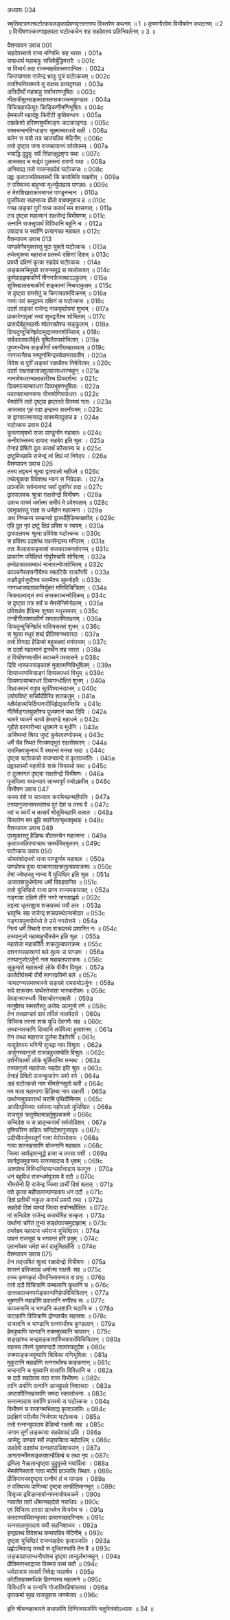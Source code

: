 अध्यायः 034

स्मृतिमात्रागतघटोत्कचलङ्काप्रेषणवृत्तान्तस्य विस्तरेण कथनम् ॥ 1 ॥ कृष्णगौरवेण विभीषणेन करदानम् ॥ 2 ॥ विभीषणात्करणाहृतवता घटोत्कचेन सह सहदेवस्य प्रतिनिवर्तनम् ॥ 3 ॥
	
वैशम्पायन उवाच 	001  
सहदेवस्ततो राजा मन्त्रिभिः सह भारत ।	001a  
सम्प्रधार्य महाबाहुः सचिवैर्बुद्धिमत्तरैः ॥	001c  
स विचार्य तदा राजन्सहदेवस्त्वरान्वितः ।	002a  
चिन्तयामास राजेन्द्र भ्रातुः पुत्रं घटोत्कचम् ॥	002c  
ततश्चिन्तितमात्रे तु राक्षसः प्रत्यदृश्यत ।	003a  
अतिदीर्घो महाबाहु सर्वाभरणभूषितः ॥	003c  
नीलजीमूतसङ्काशस्तप्तकाञ्चनकुण्डलः ।	004a  
विचित्रहारकेयूरः किङ्किणीमणिभूषितः ॥	004c  
हेममाली महादंष्ट्रः किरीटी कुक्षिबन्धनः ।	005a  
ताम्रकेशो हरिश्मश्रुर्भीमाङ्गः कटकाङ्गदः ॥	005c  
रक्तचन्दनदिग्धाङ्गः सूक्ष्माम्बरधरो बली ।	006a  
बलेन स ययौ तत्र चालयन्निव मेदिनीम् ॥	006c  
ततो दृष्ट्वा जना राजन्नायान्तं पर्वतोपमम् ।	007a  
भयाद्धि दुद्रुवुः सर्वे सिंहात्क्षुद्रमृगा यथा ॥	007c  
आससाद च माद्रेयं पुलस्त्यं रावणो यथा ।	008a  
अभिवाद्य ततो राजन्सहदेवं घटोत्कचः ॥	008c  
प्रह्वः कृताञ्जलिस्तस्थौ किं कार्यमिति चाब्रवीत् ।	009a  
तं परिष्वज्य बाहुभ्यां मूर्ध्न्युपाघ्राय पाण्डवः ॥	009c  
तं मेरुशिखराकारमागतं पाण्डुनन्दनः ।	010a  
पूजयित्वा सहामात्यः प्रीतो वाक्यमुवाच ह ॥	010c  
गच्छ लङ्कां पुरीं वत्स करार्थं मम शासनात् ।	011a  
तत्र दृष्ट्वा महात्मानं राक्षसेन्द्रं बिभीषणम् ॥	011c  
रत्नानि राजसूयार्थं विविधानि बहूनि च ।	012a  
उपादाय च सर्वाणि प्रत्यागच्छ महाबल ॥	012c  
वैशम्पायन उवाच 	013  
पाण्डवेनैवमुक्तस्तु मुदा युक्तो घटोत्कचः ।	013a  
तथेत्युक्त्वा महाराज प्रतस्थे दक्षिणां दिशम् ॥	013c  
प्रययौ दक्षिणं कृत्वा सहदेवं घटोत्कचः ।	014a  
लङ्कामभिमुखो राजन्समुद्रं स व्यलोकयत् ॥	014c  
कूर्मग्राहझषाकीर्णं मीननक्रैस्तथाऽऽकुलम् ।	015a  
शुक्तिव्रातसमाकीर्णं शङ्कानां निचयाकुलम् ॥	015c  
स दृष्ट्वा रामसेतुं च चिन्तयन्रामविक्रमम् ॥	016a  
गत्वा पारं समुद्रस्य दक्षिणं स घटोत्कचः ॥	016c  
ददर्श लङ्कां राजेन्द्र नाकपृष्ठोपमां शुभाम् ।	017a  
प्राकारेणावृतां रम्यां शुभद्वारैश्च शोभिताम् ॥	017c  
प्रासादैर्बहुसाहस्रैः श्वेतरक्तैश्च सङ्कुलाम् ।	018a  
दिव्यदुन्दुभिनिर्ह्रादामुद्यानवनशोभिताम् ॥	018c  
सर्वकालफलैर्वृक्षैः पुष्पितैरुपशोभिताम् ।	019a  
पुष्पगन्धैश्च सङ्कीर्णां रमणीयमहारथाम् ॥	019c  
नानारत्नैश्च सम्पूर्णामिन्द्रस्येवामरावतीम् ।	020a  
विवेश स पुरीं लङ्कां राक्षसैश्च निषेविताम् ॥	020c  
ददर्श राक्षसव्राताञ्शूलप्रासाधरान्बहून् ॥	021a  
नानावेषधरान्दक्षान्नारीश्च प्रियदर्शनाः ॥	021c  
दिव्यमाल्याम्बरधरा दिव्यभूषणभूषिताः ।	022a  
मदरक्तान्तनयनाः पीनश्रोणिपयोधराः ॥	022c  
भैमसेनिं ततो दृष्ट्वा हृष्टास्ते विस्मयं गताः ।	023a  
आससाद गृहं राज्ञ इन्द्रस्य सदनोपमम् ॥	023c  
स द्वारपालमासाद्य वाक्यमेतदुवाच ह ।	024a  
घटोत्कच उवाच 	024  
कुरूणामृषभो राजा पाण्डुर्नाम महाबलः ॥	024c  
कनीयांस्तस्य दायादः सहदेव इति श्रुतः ।	025a  
तेनाहं प्रेषितो दूतः करार्थं कौरवस्य च ॥	025c  
द्रष्टुमिच्छामि राजेन्द्रं त्वं क्षिप्रं मां निवेदय ।	026a  
वैशम्पायन उवाच 	026  
तस्य तद्वचनं श्रुत्वा द्वारपालो महीपते ॥	026c  
तथेत्युक्त्वा विवेशाथ भवनं स निवेदकः ।	027a  
प्राञ्जलिः सर्वमाचष्ट सर्वां दूतगिरं तदा ॥	027c  
द्वारपालवचः श्रुत्वा राक्षसेन्द्रो विभीषणः ।	028a  
उवाच वाक्यं धर्मात्मा समीपं मे प्रवेश्यताम् ॥	028c  
एवमुक्तस्तु राज्ञा स धर्मज्ञेन महात्मना ।	029a  
अथ निष्क्रम्य सम्भ्रान्तो द्वार्स्थोहैडिम्बमब्रवीत् ॥	029c  
एहि दूत नृपं द्रष्टुं क्षिप्रं प्रविश च स्वयम् ।	030a  
द्वारपालवचः श्रुत्वा प्रविवेश घटोत्कचः ॥	030c  
स प्रविश्य ददर्शाथ राक्षसेन्द्रस्य मन्दिरम् ।	031a  
ततः कैलाससङ्काशं तप्तकाञ्चनतोरणम् ॥	031c  
प्राकारेण परिक्षिप्तं गोपुरैश्चापि शोभितम् ।	032a  
हर्म्यप्रासादसम्बाधं नानारत्नोपशोभितम् ॥	032c  
काञ्चनैस्तापनीयैश्च स्फाटिकै राजतैरपि ।	033a  
वज्रवैडूर्यजुष्टैश्च स्तम्भैश्च सुमनोहरैः ॥	033c  
नानाध्वजपताकाभिर्युक्तं मणिविचित्रितम् ।	034a  
चित्रमाल्यावृतं रम्यं तप्तकाञ्चनवेदिकम् ॥	034c  
स दृष्ट्वा तत्र सर्वं च भैमसेनिर्मनोहरम् ।	035a  
प्रविशन्नेव हैडिम्बः शुश्राव मधुरस्वरम् ॥	035c  
तन्त्रीगीतसमाकीर्णं समतालमिताक्षरम् ।	036a  
दिव्यदुन्दुभिनिर्ह्रादं वादित्रसततं शुभम् ॥	036c  
स श्रुत्वा मधुरं शब्दं प्रीतिमानभवत्तदा ।	037a  
ततो विगाह्य हैडिम्बो बहुकक्ष्यां मनोरमाम् ॥	037c  
स ददर्श महात्मानं द्वार्स्थेन सह भारत ।	038a  
तं विभीषणमासीनं काञ्चने परमासने ॥	038c  
दिवि भास्करसङ्काशं मुक्तामणिविभूषितम् ।	039a  
दिव्याभरणचित्राङ्गं दिव्यरूपधरं विभुम् ॥	039c  
दिव्यमाल्याम्बरधरं दिव्यगन्धोक्षितं शुभम् ।	040a  
विभ्राजमानं वपुषा सूर्यवैश्वानरप्रभम् ॥	040c  
उपोपविष्टं सचिवैर्देवैरिव शतक्रतुम् ।	041a  
यक्षैर्महात्मभिर्दिव्यनारीभिर्हृद्यकान्तिभिः ॥	041c  
गीतैर्मङ्गलयुक्तैश्च पूज्यमानं यथा दिवि ।	042a  
चामरे व्यजने चाग्र्ये हेमदण्डे महाधने ॥	042c  
गृहीते वरनारीभ्यां धूयमाने च मूर्धनि ।	043a  
अर्चिष्मन्तं श्रिया जुष्टं कुबेरवरुणोपमम् ॥	043c  
धर्मे चैव स्थितं नित्यमद्भुतं राक्षसेश्वरम् ।	044a  
राममिक्ष्वाकुनाथं वै स्मरन्तं मनसा सदा ॥	044c  
दृष्ट्वा घटोत्कचो राजन्ववन्दे तं कृताञ्जलिः ।	045a  
प्रह्वस्तस्थौ महावीर्यः शक्रं चित्ररथो यथा ॥	045c  
तं दूतमागतं दृष्ट्वा राक्षसेन्द्रो विभीषणः ।	046a  
पूजयित्वा यथान्यायं सान्त्वपूर्वं वचोऽब्रवीत् ॥	046c  
विभीषण उवाच 	047  
कस्य वंशे स सञ्जातः करमिच्छन्महीपतिः ।	047a  
तस्यानुजान्समस्तांश्च पुरं देशं च तस्य वै ॥	047c  
त्वां च कार्यं च तत्सर्वं श्रोतुमिच्छामि तत्वतः ।	048a  
विस्तरेण मम ब्रूहि सर्वानेतान्पृथक्पृथक् ॥	048c  
वैशम्पायन उवाच 	049  
एवमुक्तस्तु हैडिम्बः पौलस्त्येन महात्मना ।	049a  
कृताञ्जलिरुवाचाथ समर्थमिदमुत्तरम् ॥	049c  
घटोत्कच उवाच 	050  
सोमवंशोद्भवो राजा पाण्डुर्नाम महाबलः ।	050a  
पाण्डोश्च पुत्राः पञ्चासञ्छक्रतुल्यपराक्रमाः ॥	050c  
तेषां ज्येष्ठस्तु नाम्ना वै युधिष्ठिर इति श्रुतः ।	051a  
अजातशत्रुर्धर्मात्मा धर्मो विग्रहवानिव ॥	051c  
ततो युधिष्ठिरो राजा प्राप्य राज्यमकारयत् ।	052a  
गङ्गाया दक्षिणे तीरे नगरे नागसाह्वये ॥	052c  
तद्दत्वा धृतराष्ट्राय शक्रप्रस्थं ययौ ततः ।	053a  
भ्रातृभिः सह राजेन्द्र शक्रप्रस्थेऽन्वमोदत ॥	053c  
गङ्गायमुनयोर्मध्ये ते उभे नगरोत्तमे ।	054a  
नित्यं धर्मे स्थितो राजा शक्रप्रस्थे प्रशास्ति नः ॥	054c  
तस्यानुजो महाबाहुर्भीमसेन इति श्रुतः ।	055a  
महातेजा महाकीर्तिः शक्रतुल्यपराक्रमः ॥	055c  
दशनागसहस्राणां बले तुल्यः स पाण्डवः ।	056a  
तस्यानुजोऽर्जुनो नाम महाबलपराक्रमः ॥	056c  
सुकुमारो महासत्वो लोके वीर्येण विश्रुतः ।	057a  
कार्तवीर्यसमो वीर्ये सागरप्रतिमो बले ॥	057c  
जामदग्न्यसमश्चास्त्रे सङ्ख्ये रामसमोऽर्जुनः ।	058a  
रूपे शक्रसमः पार्थस्तेजसा भास्करोपमः ॥	058c  
देवदानवगन्धर्वैः पिशाचोरगराक्षसैः ।	059a  
मानुषैश्च समस्तैस्तु अजेयः फल्गुनो रणे ॥	059c  
तेन तत्खाण्डवं दावं तर्पितं जातवेदसे ।	060a  
विजित्य तरसा शक्रं युधि देवगणैः सह ॥	060c  
लब्धान्यस्त्राणि दिव्यानि तर्पयित्वा हुताशनम् ।	061a  
तेन लब्धा महाराज दुर्लभा दैवतैरपि ॥	061c  
वासुदेवस्य भगिनी सुभद्रा नाम विश्रुता ।	062a  
अर्जुनस्यानुजो राजन्नकुलश्चेति विश्रुतः ॥	062c  
दर्शनीयतमो लोके मूर्तिमानिव मन्मथः ।	063a  
तस्यानुजो महातेजाः सहदेव इति श्रुतः ॥	063c  
तेनाहं प्रेषितो राजन्कुमारेण समो रणे ।	064a  
अहं घटोत्कचो नाम भीमसेनसुतो बली ॥	064c  
मम माता महाभागा हिडिम्बा नाम राक्षसी ।	065a  
पार्थानामुपकारार्थं चरामि पृथिवीमिमाम् ॥	065c  
आसीत्पृथिव्याः सर्वस्या महीपालो युधिष्ठिरः ।	066a  
राजसूयं क्रतुश्रेष्ठमाहर्तुमुपचक्रमे ॥	066c  
सन्दिदेश च स भ्रातृन्करार्थं सर्वतोदिशम् ।	067a  
वृष्णिवीरेण सहितः सन्दिदेशानुजान्नृपः ॥	067c  
उदीचीमर्जुनस्तूर्णं गत्वा मेरोरथोत्तमः ।	068a  
गत्वा शतसहस्राणि योजनानि महाबलः ॥	068c  
जित्वा सर्वान्नृपान्युद्धे हत्वा च तरसा वशी ।	069a  
स्वर्गद्वारमुपागम्य रत्नान्यादाय वै भृशम् ॥	069c  
अश्वांश्च विविधान्दिव्यान्सर्वानादाय फल्गुनः ।	070a  
धनं बहुविधं राजन्धर्मपुत्राय वै ददौ ॥	070c  
भीमसेनो हि राजेन्द्र जित्वा प्राचीं दिशं बलात् ।	071a  
वशे कृत्वा महीपालान्पाण्डवाय धनं ददौ ॥	071c  
दिशं प्रतीचीं नकुलः करार्थं प्रययौ तथा ।	072a  
सहदेवो दिशं याम्यां जित्वा सर्वान्महीक्षितः ॥	072c  
मां सन्दिदेश राजेन्द्र करार्थमिह सत्कृतः ।	073a  
पार्थानां चरितं तुभ्यं सङ्क्षेपात्समुदाहृतम् ॥	073c  
तमवेक्ष्य महाराज धर्मराजं युधिष्ठिरम् ।	074a  
पावनं राजसूयं च भगवन्तं हरिं प्रभुम् ।	074c  
एतानवेक्ष्य धर्मज्ञ करं दातुमिहार्हसि ॥	074e  
वैशम्पायन उवाच 	075  
तेन तद्भाषितं श्रुत्वा राक्षसेन्द्रो विभीषणः ।	075a  
शासनं प्रतिजग्राह धर्मात्मा राक्षसैः सह ॥	075c  
तच्च कृष्णकृतं धीमानित्यमन्यत स प्रभुः ।	076a  
ततो ददौ विचित्राणि कम्बलानि कुथानि च ॥	076c  
दान्तकाञ्चनपर्यङ्कान्मणिहेमविचित्रितान् ।	077a  
भूषणानि महार्हाणि प्रवालानि मणींश्च सः ॥	077c  
काञ्चनानि च भाण्डनि कलशानि घटानि च ।	078a  
कटाहानि विचित्राणि द्रोण्यश्चैव सहस्रशः ॥	078c  
राजतानि च भाण्डानि रत्नगर्भांश्च कुण्डलान् ।	079a  
हेमपुष्पाणि चान्यानि रुक्ममुख्यानि चापरान् ।	079c  
शङ्खांश्च चन्द्रसङ्काशांश्चित्रावर्तविचित्रितान् ।	080a  
यज्ञस्य तोरणे युक्तान्ददौ तालांश्चतुर्दश ॥	080c  
रुक्मपङ्कजपुष्पाणि शिबिका मणिभूषिताः ।	081a  
मुकुटानि महार्हाणि रत्नगर्भांश्च कङ्कणान् ॥	081c  
चन्दनानि च मुख्यानि वासांसि विविधानि च ।	082a  
स ददौ सहदेवाय तदा राजा विभीषणः ॥	082c  
तानि सर्वाणि रत्नानि आजह्रुस्ते निशाचराः ।	083a  
अष्टाशीतिसहस्राणि समदा रक्तलोचनाः ॥	083c  
रत्नान्यादाय सर्वाणि प्रतस्थे स घटोत्कचः ।	084a  
विभीषणं च राजानमभिवाद्य कृताञ्जलिः ॥	084c  
प्रदक्षिणं परीत्यैव निर्जगाम घटोत्कचः ।	085a  
ततो रत्नान्युपादाय हैडिम्बो राक्षसैः सह ॥	085c  
जगाम तूर्णं लङ्कायाः सहदेवपदं प्रति ।	086a  
आसेदुः पाण्डवं सर्वे लङ्घयित्वा महोदधिम् ॥	086c  
सहदेवो ददर्शाथ रत्नाहारान्निशाचरान् ।	087a  
आगतान्भीमसङ्काशान्हैडिम्बं च तथा नृप ॥	087c  
द्रमिला नैऋतान्दृष्ट्वा दुद्रुवुस्ते भयार्दिताः ।	088a  
भैमसेनिस्ततो गत्वा मार्देयं प्राञ्जलिः स्थितः ॥	088c  
प्रीतिमानभवद्दृष्ट्वा रत्नौघं तं च पाण्डवः ।	089a  
तं परिष्वज्य पाणिभ्यां दृष्ट्वा तान्प्रीतिमानभूत् ॥	089c  
विसृज्य द्रविडान्सर्वान्गमनायोपचक्रमे ।	090a  
न्यवर्तत ततो धीमान्सहदेवो नराधिपः ॥	090c  
एवं विजित्य तरसा सान्त्वेन विजयेन च ।	091a  
करदान्पार्थिवान्कृत्वा प्रत्यागच्छदरिन्दमः ॥	091c  
रत्नसालमुपादाय ययौ सहनिशाचरः ।	092a  
इन्द्रप्रस्थं विवेशाथ कम्पयन्निव मेदिनीम् ॥	092c  
दृष्ट्वा युधिष्ठिरं राजन्सहदेवः कृताञ्जलिः ।	093a  
प्रह्वोऽभिवाद्य तस्थौ स पूजितश्चापि तेन वै ॥	093c  
लङ्काप्राप्तान्धनौघांश्च दृष्ट्वा तान्दुर्लभान्बहून् ।	094a  
प्रीतिमानभवद्राजा विस्मयं परमं ययौ ॥	094c  
धर्मराजाय तत्सर्वं निवेद्य भरतर्षभ ।	095a  
कोटीसहस्रमधिकं हिरण्यस्य महात्मने ॥	095c  
विविधानि च रत्नानि गोजाविमहिषांस्तथा ।	096a  
कृतकर्मा सुखं राजन्नुवास जनमेजय ॥ 	096c  

इति श्रीमन्महाभारते सभापर्वणि दिग्विजयपर्वणि चतुस्त्रिंशोऽध्यायः ॥ 34 ॥ 
